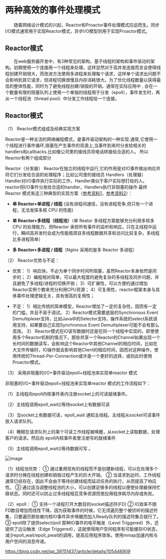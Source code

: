 # 两种高效的事件处理模式

&emsp;&emsp;随着网络设计模式的兴起，Reactor和Proactor事件处理模式应运而生。同步I/O模式通常用于实现Reactor模式，异步I/O模型则用于实现Proactor模式。








## Reactor模式

&emsp;&emsp;在web服务器开发中，有2种常见的架构，基于线程的架构和事件驱动的架构。初期使用一个连接用一个线程来处理，这样显然对于高并发连接而言会使得线程创建开销很大，而改进方法使用多进程来处理每个请求，这样单个请求出问题不会影响到其它请求，但进程切换很慢且内存消耗很大。为了优化线程数量以获得最佳的整体性能，同时为了避免线程创建/销毁的开销，通常在实际应用中 , 会在一个数量有限的阻塞队列上使用一个单独的线程用于分发（epoll），事件发生时，再从一个线程池（thread pool）中分发工作线程给一个连接。

## Reactor模式

（1） Reactor模式组成及经典实现方案

Reactor是一种主流的网络编程模式，是事件驱动架构的一种实现.通常,它使用一个线程进行事件循环,阻塞在产生事件的资源上,当事件到来时分发给相关的handlers和callbacks.比如像公司里的接线员将电话转接给合适的人。
所以Reactor有两个组成部分

Reactor（分发器）
Reactor在独立的线程中运行,它的作用是对IO事件做出响应并将它们分发给合适的处理程序；比如公司里的接线员
Handlers（处理器）
Handler对I/O事件执行实际的工作，Handler类似于客户实际想打给的人。
reactor将I/O事件分发给合适的handler，Handlers执行非阻塞的操作
最终 Reactor 模式有这三种典型的实现方案（[参考资料1](https://juejin.cn/post/6844903855801679879)，[参考资料2]()）：

* **单 Reactor+单进程 / 线程** (没有进程间通信，没有进程竞争,但只有一个进程，无法发挥多核 CPU 的性能)

* **单 Reactor+多线程（线程池）**（单 Reator 多线程方案能够充分利用多核多 CPU 的处理能力，但Reactor 承担所有事件的监听和响应，只在主线程中运行，瞬间高并发时会成为性能瓶颈且多线程数据共享和访问比较复杂，多线程比多进程简单）

* **多 Reactor+多进程 / 线程**（Nginx 采用的是多 Reactor 多进程）


（2） Reactor优势与不足：

* 优势：
1）响应快，不必为单个同步时间所阻塞，虽然Reactor本身依然是同步的；
2）编程相对简单，可以最大程度的避免复杂的多线程及同步问题，并且避免了多线程/进程的切换开销；
3）可扩展性，可以方便的通过增加Reactor实例个数来充分利用CPU资源；
4）可复用性，reactor框架本身与具体事件处理逻辑无关，具有很高的复用性；

* 不足：
1）相比传统的简单模型，Reactor增加了一定的复杂性，因而有一定的门槛，并且不易于调试。
2）Reactor模式需要底层的Synchronous Event Demultiplexer支持，比如Java中的Selector支持，操作系统的select系统调用支持，如果要自己实现Synchronous Event Demultiplexer可能不会有那么高效。
3） Reactor模式在IO读写数据时还是在同一个线程中实现的，即使使用多个Reactor机制的情况下，那些共享一个Reactor的Channel如果出现一个长时间的数据读写，会影响这个Reactor中其他Channel的相应时间，比如在大文件传输时，IO操作就会影响其他Client的相应时间，因而对这种操作，使用传统的Thread-Per-Connection或许是一个更好的选择，或则此时使用Proactor模式。


（3） 采用非阻塞的I/O+事件驱动epoll+线程池来实现单reactor 模式

非阻塞的I/O+事件驱动epoll+线程池来实现单reactor 模式的工作流程如下：

（1）主线程向epoll内核事件表内注册socket上的可读就绪事件。

（2）主线程调用epoll_wait()等待socket上有数据可读

（3）当socket上有数据可读，epoll_wait 通知主线程。主线程从socket可读事件放入请求队列。

（4）睡眠在请求队列上的某个可读工作线程被唤醒，从socket上读取数据，处理客户的请求。然后向 epoll内核事件表里注册写的就绪事件

（5）主线程调用epoll_wait()等待数据可写 。

![image](https://user-images.githubusercontent.com/81791654/167974867-db84b62b-4e8c-4238-b5b5-bbdd7895c0ac.png)

（1）线程池优势：
① 通过重用现有的线程而不是创建新线程，可以在处理多个请求时分摊在线程创建和销毁过程产生的巨大开销。
② 当请求到达时，工作线程通常已经存在，因此不会由于等待创建线程而延迟任务的执行，从而提高了响应性。
③ 通过适当调整线程池的大小，可以创建足够多的线程以便使处理器保持忙碌状态。同时还可以防止过多线程相互竞争资源而使应用程序耗尽内存或失败。

（2）epoll：
① 支持一个进程打开大数目的socket描述符(FD)
② IO效率不随FD数目增加而线性下降，因为获取事件的时候，它无须遍历整个被侦听的描述符集，只要遍历那些被内核IO事件异步唤醒而加入Ready队列的描述符集合就行了。
③ epoll除了提供select/poll 那种IO事件的电平触发（Level Triggered）外，还提供了边沿触发（Edge Triggered），这就使得用户空间程序有可能缓存IO状态，减少epoll_wait/epoll_pwait的调用，提高应用程序效率。使用mmap加速内核与用户空间的消息传递。



https://blog.csdn.net/qq_39751437/article/details/105446909
